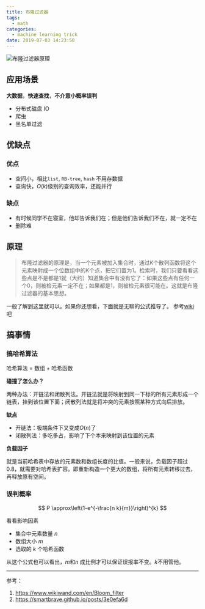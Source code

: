 ```yaml
---
title: 布隆过滤器
tags:
  - math
categories:
  - machine learning trick
date: 2019-07-03 14:23:50
---
```


![布隆过滤器原理](https://s2.ax1x.com/2019/07/03/Zte9JS.png)


## 应用场景

**大数据**，**快速查找**，**不介意小概率误判**

- 分布式磁盘 IO
- 爬虫
- 黑名单过滤

## 优缺点

### 优点

- 空间小，相比`list`, `RB-tree`, `hash` 不用存数据
- 查询快，$O(k)$级别的查询效率，还能并行

### 缺点

- 有时候同学不在寝室，他却告诉我们在；但是他们告诉我们不在，就一定不在
- 删除难

## 原理

> 布隆过滤器的原理是，当一个元素被加入集合时，通过$K$个散列函数将这个元素映射成一个位数组中的$K$个点，把它们置为1。检索时，我们只要看看这些点是不是都是1就（大约）知道集合中有没有它了：如果这些点有任何一个0，则被检元素一定不在；如果都是1，则被检元素很可能在。这就是布隆过滤器的基本思想。

一般了解到这里就可以。如果你还想看，下面就是无聊的公式推导了。
参考[wiki](https://www.wikiwand.com/en/Bloom_filter)吧


## 搞事情

### 搞哈希算法

哈希算法 = 数组 + 哈希函数

**碰撞了怎么办？**

两种办法：开链法和闭散列法。开链法就是将映射到同一下标的所有元素形成一个链表，挂到该位置下面；闭散列法就是将冲突的元素按照某种方式向后排放。

**缺点**

- 开链法：极端条件下又变成$O(n)$了
- 闭散列法：多吃多占，影响了下个本来映射到该位置的元素

**负载因子**

就是当前哈希表中存放的元素数和数组长度的比值。一般来说，负载因子超过 0.8，就需要对哈希表扩容。即重新构造一个更大的数组，将所有元素转移过去，再释放原有空间。

### 误判概率

$$
P \approx\left(1-e^{-\frac{n k}{m}}\right)^{k}
$$

看看影响因素

- 集合中元素数量 $n$
- 数组大小 $m$ 
- 选取的 $k$ 个哈希函数

从这个公式也可以看出，$m$和$n$ 成比例才可以保证误报率不变。$k$不用管他。

---

参考：

1. https://www.wikiwand.com/en/Bloom_filter
2. https://smartbrave.github.io/posts/3e0efa6d
